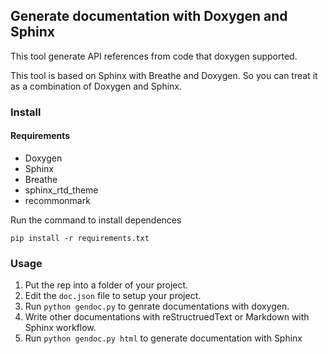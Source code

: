 ## Generate documentation with Doxygen and Sphinx

This tool generate API references from code that doxygen supported.

This tool is based on Sphinx with Breathe and Doxygen. So you can treat it as a combination of Doxygen and Sphinx.

### Install

#### Requirements
  * Doxygen
  * Sphinx
  * Breathe
  * sphinx_rtd_theme
  * recommonmark

Run the command to install dependences
```
pip install -r requirements.txt
```

### Usage
1. Put the rep into a folder of your project.
2. Edit the `doc.json` file to setup your project.
3. Run `python gendoc.py` to genrate documentations with doxygen.
4. Write other documentations with reStructruedText or Markdown with Sphinx workflow.
5. Run `python gendoc.py html` to generate documentation with Sphinx
